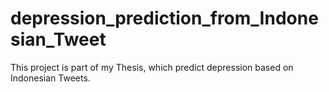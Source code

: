 # depression_prediction_from_Indonesian_Tweet
This project is part of my Thesis, which predict depression based on Indonesian Tweets. 
